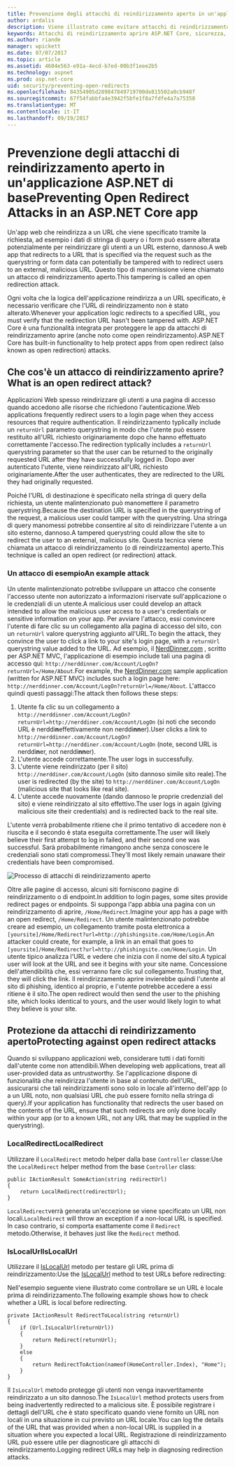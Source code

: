 ```yaml
---
title: Prevenzione degli attacchi di reindirizzamento aperto in un'applicazione ASP.NET Core | Documenti Microsoft
author: ardalis
description: Viene illustrato come evitare attacchi di reindirizzamento aprire un'applicazione ASP.NET di base
keywords: Attacchi di reindirizzamento aprire ASP.NET Core, sicurezza,
ms.author: riande
manager: wpickett
ms.date: 07/07/2017
ms.topic: article
ms.assetid: 4604e563-e91a-4ecd-b7ed-00b3f1eee2b5
ms.technology: aspnet
ms.prod: asp.net-core
uid: security/preventing-open-redirects
ms.openlocfilehash: 84354905d289847849719700de815502a0cb948f
ms.sourcegitcommit: 67f54fabbfa4e3942f5bfe1f8a7fdfe4a7a75358
ms.translationtype: MT
ms.contentlocale: it-IT
ms.lasthandoff: 09/19/2017
---
```

# <a name="preventing-open-redirect-attacks-in-an-aspnet-core-app"></a><span data-ttu-id="7c24f-104">Prevenzione degli attacchi di reindirizzamento aperto in un'applicazione ASP.NET di base</span><span class="sxs-lookup"><span data-stu-id="7c24f-104">Preventing Open Redirect Attacks in an ASP.NET Core app</span></span>

<span data-ttu-id="7c24f-105">Un'app web che reindirizza a un URL che viene specificato tramite la richiesta, ad esempio i dati di stringa di query o i form può essere alterata potenzialmente per reindirizzare gli utenti a un URL esterno, dannoso.</span><span class="sxs-lookup"><span data-stu-id="7c24f-105">A web app that redirects to a URL that is specified via the request such as the querystring or form data can potentially be tampered with to redirect users to an external, malicious URL.</span></span> <span data-ttu-id="7c24f-106">Questo tipo di manomissione viene chiamato un attacco di reindirizzamento aperto.</span><span class="sxs-lookup"><span data-stu-id="7c24f-106">This tampering is called an open redirection attack.</span></span>

<span data-ttu-id="7c24f-107">Ogni volta che la logica dell'applicazione reindirizza a un URL specificato, è necessario verificare che l'URL di reindirizzamento non è stato alterato.</span><span class="sxs-lookup"><span data-stu-id="7c24f-107">Whenever your application logic redirects to a specified URL, you must verify that the redirection URL hasn't been tampered with.</span></span> <span data-ttu-id="7c24f-108">ASP.NET Core è una funzionalità integrata per proteggere le app da attacchi di reindirizzamento aprire (anche noto come open reindirizzamento).</span><span class="sxs-lookup"><span data-stu-id="7c24f-108">ASP.NET Core has built-in functionality to help protect apps from open redirect (also known as open redirection) attacks.</span></span>

## <a name="what-is-an-open-redirect-attack"></a><span data-ttu-id="7c24f-109">Che cos'è un attacco di reindirizzamento aprire?</span><span class="sxs-lookup"><span data-stu-id="7c24f-109">What is an open redirect attack?</span></span>

<span data-ttu-id="7c24f-110">Applicazioni Web spesso reindirizzare gli utenti a una pagina di accesso quando accedono alle risorse che richiedono l'autenticazione.</span><span class="sxs-lookup"><span data-stu-id="7c24f-110">Web applications frequently redirect users to a login page when they access resources that require authentication.</span></span> <span data-ttu-id="7c24f-111">Il reindirizzamento typlically include un `returnUrl` parametro querystring in modo che l'utente può essere restituito all'URL richiesto originariamente dopo che hanno effettuato correttamente l'accesso.</span><span class="sxs-lookup"><span data-stu-id="7c24f-111">The redirection typlically includes a `returnUrl` querystring parameter so that the user can be returned to the originally requested URL after they have successfully logged in.</span></span> <span data-ttu-id="7c24f-112">Dopo aver autenticato l'utente, viene reindirizzato all'URL richiesto originariamente.</span><span class="sxs-lookup"><span data-stu-id="7c24f-112">After the user authenticates, they are redirected to the URL they had originally requested.</span></span>

<span data-ttu-id="7c24f-113">Poiché l'URL di destinazione è specificato nella stringa di query della richiesta, un utente malintenzionato può manomettere il parametro querystring.</span><span class="sxs-lookup"><span data-stu-id="7c24f-113">Because the destination URL is specified in the querystring of the request, a malicious user could tamper with the querystring.</span></span> <span data-ttu-id="7c24f-114">Una stringa di query manomessi potrebbe consentire al sito di reindirizzare l'utente a un sito esterno, dannoso.</span><span class="sxs-lookup"><span data-stu-id="7c24f-114">A tampered querystring could allow the site to redirect the user to an external, malicious site.</span></span> <span data-ttu-id="7c24f-115">Questa tecnica viene chiamata un attacco di reindirizzamento (o di reindirizzamento) aperto.</span><span class="sxs-lookup"><span data-stu-id="7c24f-115">This technique is called an open redirect (or redirection) attack.</span></span>

### <a name="an-example-attack"></a><span data-ttu-id="7c24f-116">Un attacco di esempio</span><span class="sxs-lookup"><span data-stu-id="7c24f-116">An example attack</span></span>

<span data-ttu-id="7c24f-117">Un utente malintenzionato potrebbe sviluppare un attacco che consente l'accesso utente non autorizzato a informazioni riservate sull'applicazione o le credenziali di un utente.</span><span class="sxs-lookup"><span data-stu-id="7c24f-117">A malicious user could develop an attack intended to allow the malicious user access to a user's credentials or sensitive information on your app.</span></span> <span data-ttu-id="7c24f-118">Per avviare l'attacco, essi convincere l'utente di fare clic su un collegamento alla pagina di accesso del sito, con un `returnUrl` valore querystring aggiunto all'URL.</span><span class="sxs-lookup"><span data-stu-id="7c24f-118">To begin the attack, they convince the user to click a link to your site's login page, with a `returnUrl` querystring value added to the URL.</span></span> <span data-ttu-id="7c24f-119">Ad esempio, il [NerdDinner.com](http://nerddinner.com) , scritto per ASP.NET MVC, l'applicazione di esempio include tali una pagina di accesso qui: ``http://nerddinner.com/Account/LogOn?returnUrl=/Home/About``.</span><span class="sxs-lookup"><span data-stu-id="7c24f-119">For example, the [NerdDinner.com](http://nerddinner.com) sample application (written for ASP.NET MVC) includes such a login page here: ``http://nerddinner.com/Account/LogOn?returnUrl=/Home/About``.</span></span> <span data-ttu-id="7c24f-120">L'attacco quindi questi passaggi:</span><span class="sxs-lookup"><span data-stu-id="7c24f-120">The attack then follows these steps:</span></span>

1. <span data-ttu-id="7c24f-121">Utente fa clic su un collegamento a ``http://nerddinner.com/Account/LogOn?returnUrl=http://nerddiner.com/Account/LogOn`` (si noti che secondo URL è nerddi**n**effettivamente non nerddi**nn**er).</span><span class="sxs-lookup"><span data-stu-id="7c24f-121">User clicks a link to ``http://nerddinner.com/Account/LogOn?returnUrl=http://nerddiner.com/Account/LogOn`` (note, second URL is nerddi**n**er, not nerddi**nn**er).</span></span>
2. <span data-ttu-id="7c24f-122">L'utente accede correttamente.</span><span class="sxs-lookup"><span data-stu-id="7c24f-122">The user logs in successfully.</span></span>
3. <span data-ttu-id="7c24f-123">L'utente viene reindirizzato (per il sito) ``http://nerddiner.com/Account/LogOn`` (sito dannoso simile sito reale).</span><span class="sxs-lookup"><span data-stu-id="7c24f-123">The user is redirected (by the site) to ``http://nerddiner.com/Account/LogOn`` (malicious site that looks like real site).</span></span>
4. <span data-ttu-id="7c24f-124">L'utente accede nuovamente (dando dannoso le proprie credenziali del sito) e viene reindirizzato al sito effettivo.</span><span class="sxs-lookup"><span data-stu-id="7c24f-124">The user logs in again (giving malicious site their credentials) and is redirected back to the real site.</span></span>

<span data-ttu-id="7c24f-125">L'utente verrà probabilmente ritiene che il primo tentativo di accedere non è riuscita e il secondo è stata eseguita correttamente.</span><span class="sxs-lookup"><span data-stu-id="7c24f-125">The user will likely believe their first attempt to log in failed, and their second one was successful.</span></span> <span data-ttu-id="7c24f-126">Sarà probabilmente rimangono anche senza conoscere le credenziali sono stati compromessi.</span><span class="sxs-lookup"><span data-stu-id="7c24f-126">They'll most likely remain unaware their credentials have been compromised.</span></span>

![Processo di attacchi di reindirizzamento aperto](preventing-open-redirects/_static/open-redirection-attack-process.png)

<span data-ttu-id="7c24f-128">Oltre alle pagine di accesso, alcuni siti forniscono pagine di reindirizzamento o di endpoint.</span><span class="sxs-lookup"><span data-stu-id="7c24f-128">In addition to login pages, some sites provide redirect pages or endpoints.</span></span> <span data-ttu-id="7c24f-129">Si supponga l'app abbia una pagina con un reindirizzamento di aprire, ``/Home/Redirect``.</span><span class="sxs-lookup"><span data-stu-id="7c24f-129">Imagine your app has a page with an open redirect, ``/Home/Redirect``.</span></span> <span data-ttu-id="7c24f-130">Un utente malintenzionato potrebbe creare ad esempio, un collegamento tramite posta elettronica a ``[yoursite]/Home/Redirect?url=http://phishingsite.com/Home/Login``.</span><span class="sxs-lookup"><span data-stu-id="7c24f-130">An attacker could create, for example, a link in an email that goes to ``[yoursite]/Home/Redirect?url=http://phishingsite.com/Home/Login``.</span></span> <span data-ttu-id="7c24f-131">Un utente tipico analizza l'URL e vedere che inizia con il nome del sito.</span><span class="sxs-lookup"><span data-stu-id="7c24f-131">A typical user will look at the URL and see it begins with your site name.</span></span> <span data-ttu-id="7c24f-132">Concessione dell'attendibilità che, essi verranno fare clic sul collegamento.</span><span class="sxs-lookup"><span data-stu-id="7c24f-132">Trusting that, they will click the link.</span></span> <span data-ttu-id="7c24f-133">Il reindirizzamento aprire invierebbe quindi l'utente al sito di phishing, identico al proprio, e l'utente potrebbe accedere a essi ritiene è il sito.</span><span class="sxs-lookup"><span data-stu-id="7c24f-133">The open redirect would then send the user to the phishing site, which looks identical to yours, and the user would likely login to what they believe is your site.</span></span>

## <a name="protecting-against-open-redirect-attacks"></a><span data-ttu-id="7c24f-134">Protezione da attacchi di reindirizzamento aperto</span><span class="sxs-lookup"><span data-stu-id="7c24f-134">Protecting against open redirect attacks</span></span>

<span data-ttu-id="7c24f-135">Quando si sviluppano applicazioni web, considerare tutti i dati forniti dall'utente come non attendibili.</span><span class="sxs-lookup"><span data-stu-id="7c24f-135">When developing web applications, treat all user-provided data as untrustworthy.</span></span> <span data-ttu-id="7c24f-136">Se l'applicazione dispone di funzionalità che reindirizza l'utente in base al contenuto dell'URL, assicurarsi che tali reindirizzamenti sono solo in locale all'interno dell'app (o a un URL noto, non qualsiasi URL che può essere fornito nella stringa di query).</span><span class="sxs-lookup"><span data-stu-id="7c24f-136">If your application has functionality that redirects the user based on the contents of the URL,  ensure that such redirects are only done locally within your app (or to a known URL, not any URL that may be supplied in the querystring).</span></span>

### <a name="localredirect"></a><span data-ttu-id="7c24f-137">LocalRedirect</span><span class="sxs-lookup"><span data-stu-id="7c24f-137">LocalRedirect</span></span>

<span data-ttu-id="7c24f-138">Utilizzare il ``LocalRedirect`` metodo helper dalla base `Controller` classe:</span><span class="sxs-lookup"><span data-stu-id="7c24f-138">Use the ``LocalRedirect`` helper method from the base `Controller` class:</span></span>

```
public IActionResult SomeAction(string redirectUrl)
{
    return LocalRedirect(redirectUrl);
}
```

<span data-ttu-id="7c24f-139">``LocalRedirect``verrà generata un'eccezione se viene specificato un URL non locali.</span><span class="sxs-lookup"><span data-stu-id="7c24f-139">``LocalRedirect`` will throw an exception if a non-local URL is specified.</span></span> <span data-ttu-id="7c24f-140">In caso contrario, si comporta esattamente come il ``Redirect`` metodo.</span><span class="sxs-lookup"><span data-stu-id="7c24f-140">Otherwise, it behaves just like the ``Redirect`` method.</span></span>

### <a name="islocalurl"></a><span data-ttu-id="7c24f-141">IsLocalUrl</span><span class="sxs-lookup"><span data-stu-id="7c24f-141">IsLocalUrl</span></span>

<span data-ttu-id="7c24f-142">Utilizzare il [IsLocalUrl](https://docs.microsoft.com/aspnet/core/api/microsoft.aspnetcore.mvc.iurlhelper#Microsoft_AspNetCore_Mvc_IUrlHelper_IsLocalUrl_System_String_) metodo per testare gli URL prima di reindirizzamento:</span><span class="sxs-lookup"><span data-stu-id="7c24f-142">Use the [IsLocalUrl](https://docs.microsoft.com/aspnet/core/api/microsoft.aspnetcore.mvc.iurlhelper#Microsoft_AspNetCore_Mvc_IUrlHelper_IsLocalUrl_System_String_) method to test URLs before redirecting:</span></span>

<span data-ttu-id="7c24f-143">Nell'esempio seguente viene illustrato come controllare se un URL è locale prima di reindirizzamento.</span><span class="sxs-lookup"><span data-stu-id="7c24f-143">The following example shows how to check whether a URL is local before redirecting.</span></span>

```
private IActionResult RedirectToLocal(string returnUrl)
{
    if (Url.IsLocalUrl(returnUrl))
    {
        return Redirect(returnUrl);
    }
    else
    {
        return RedirectToAction(nameof(HomeController.Index), "Home");
    }
}
```

<span data-ttu-id="7c24f-144">Il `IsLocalUrl` metodo protegge gli utenti non venga inavvertitamente reindirizzato a un sito dannoso.</span><span class="sxs-lookup"><span data-stu-id="7c24f-144">The `IsLocalUrl` method protects users from being inadvertently redirected to a malicious site.</span></span> <span data-ttu-id="7c24f-145">È possibile registrare i dettagli dell'URL che è stato specificato quando viene fornito un URL non locali in una situazione in cui previsto un URL locale.</span><span class="sxs-lookup"><span data-stu-id="7c24f-145">You can log the details of the URL that was provided when a non-local URL is supplied in a situation where you expected a local URL.</span></span> <span data-ttu-id="7c24f-146">Registrazione di reindirizzamento URL può essere utile per diagnosticare gli attacchi di reindirizzamento.</span><span class="sxs-lookup"><span data-stu-id="7c24f-146">Logging redirect URLs may help in diagnosing redirection attacks.</span></span>
